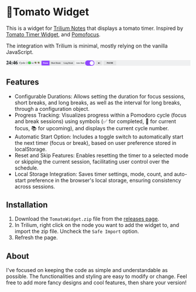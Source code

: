 # 🍅Tomato Widget

This is a widget for [Trilium Notes](https://github.com/zadam/trilium) that displays a tomato timer. Inspired by [Tomato Timer Widget](https://github.com/Nriver/tomato-timer-widget), and [Pomofocus](https://pomofocus.io).

The integration with Trilium is minimal, mostly relying on the vanilla JavaScript.

![preview](images/preview.png)

## Features

- Configurable Durations: Allows setting the duration for focus sessions, short breaks, and long breaks, as well as the interval for long breaks, through a configuration object.
- Progress Tracking: Visualizes progress within a Pomodoro cycle (focus and break sessions) using symbols (✅ for completed, 📖 for current focus, 📚 for upcoming), and displays the current cycle number.
- Automatic Start Option: Includes a toggle switch to automatically start the next timer (focus or break), based on user preference stored in localStorage.
- Reset and Skip Features: Enables resetting the timer to a selected mode or skipping the current session, facilitating user control over the schedule.
- Local Storage Integration: Saves timer settings, mode, count, and auto-start preference in the browser's local storage, ensuring consistency across sessions.

## Installation

1. Download the `TomatoWidget.zip` file from the [releases page](https://github.com/hypulse/trilium-tomato-widget/releases).
2. In Trilium, right click on the node you want to add the widget to, and import the zip file. Uncheck the `Safe Import` option.
3. Refresh the page.

## About

I've focused on keeping the code as simple and understandable as possible. The functionalities and styling are easy to modify or change. Feel free to add more fancy designs and cool features, then share your version!
